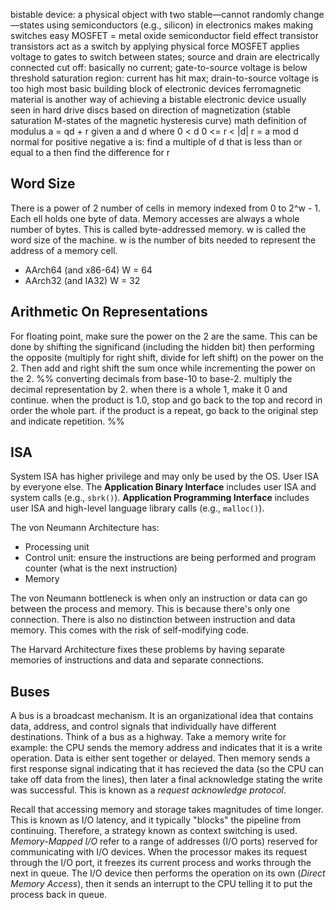 bistable device: a physical object with two stable—cannot randomly change—states
  using semiconductors (e.g., silicon) in electronics makes making switches easy
    MOSFET = metal oxide semiconductor field effect transistor
      transistors act as a switch by applying physical force
      MOSFET applies voltage to gates to switch between states; source and drain are electrically connected
        cut off: basically no current; gate-to-source voltage is below threshold
        saturation region: current has hit max; drain-to-source voltage is too high
        most basic building block of electronic devices
  ferromagnetic material is another way of achieving a bistable electronic device
    usually seen in hard drive discs
    based on direction of magnetization (stable saturation M-states of the magnetic hysteresis curve)
math definition of modulus
  a = qd + r
    given a and d
  	where 0 < d
  	0 <= r < |d|
  	r = a mod d
  normal for positive
  negative a is: find a multiple of d that is less than or equal to a then find the difference for r

## Word Size
There is a power of 2 number of cells in memory indexed from 0 to 2^w - 1. Each ell holds one byte of data. Memory accesses are always a whole number of bytes. This is called byte-addressed memory. w is called the word size of the machine. w is the number of bits needed to represent the address of a memory cell.
- AArch64 (and x86-64) W = 64
- AArch32 (and IA32) W = 32

## Arithmetic On Representations
For floating point, make sure the power on the 2 are the same. This can be done by shifting the significand (including the hidden bit) then performing the opposite (multiply for right shift, divide for left shift) on the power on the 2. Then add and right shift the sum once while incrementing the power on the 2.
%% converting decimals from base-10 to base-2. multiply the decimal representation by 2. when there is a whole 1, make it 0 and continue. when the product is 1.0, stop and go back to the top and record in order the whole part. if the product is a repeat, go back to the original step and indicate repetition. %%

## ISA
System ISA has higher privilege and may only be used by the OS. User ISA by everyone else. The **Application Binary Interface** includes user ISA and system calls (e.g., `sbrk()`). **Application Programming Interface** includes user ISA and high-level language library calls (e.g., `malloc()`).

The von Neumann Architecture has:
- Processing unit
- Control unit: ensure the instructions are being performed and program counter (what is the next instruction)
- Memory

The von Neumann bottleneck is when only an instruction or data can go between the process and memory. This is because there's only one connection. There is also no distinction between instruction and data memory. This comes with the risk of self-modifying code.

The Harvard Architecture fixes these problems by having separate memories of instructions and data and separate connections.

## Buses
A bus is a broadcast mechanism. It is an organizational idea that contains data, address, and control signals that individually have different destinations. Think of a bus as a highway. Take a memory write for example: the CPU sends the memory address and indicates that it is a write operation. Data is either sent together or delayed. Then memory sends a first response signal indicating that it has recieved the data (so the CPU can take off data from the lines), then later a final acknowledge stating the write was successful. This is known as a *request acknowledge protocol*. 

Recall that accessing memory and storage takes magnitudes of time longer. This is known as I/O latency, and it typically "blocks" the pipeline from continuing. Therefore, a strategy known as context switching is used. *Memory-Mapped I/O* refer to a range of addresses (I/O ports) reserved for communicating with I/O devices. When the processor makes its request through the I/O port, it freezes its current process and works through the next in queue. The I/O device then performs the operation on its own (*Direct Memory Access*), then it sends an interrupt to the CPU telling it to put the process back in queue.
